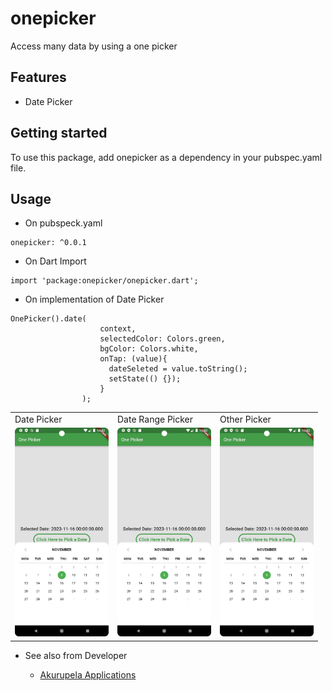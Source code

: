 # onepicker

Access many data by using a one picker

## Features

- Date Picker


## Getting started

To use this package, add onepicker as a dependency in your pubspec.yaml file.

## Usage

- On pubspeck.yaml

```
onepicker: ^0.0.1
```

- On Dart Import

```
import 'package:onepicker/onepicker.dart';
```

- On implementation of Date Picker

```
OnePicker().date(
                    context,
                    selectedColor: Colors.green,
                    bgColor: Colors.white,
                    onTap: (value){
                      dateSeleted = value.toString();
                      setState(() {});
                    }
                );
```
<table>
  <tr>
    <td>Date Picker</td>
     <td>Date Range Picker</td>
     <td>Other Picker</td>
  </tr>
  <tr>
    <td><img src="https://github.com/udithperera-dev/onepicker/blob/main/screenshots/date_picker.png" alt="drawing" style="width:150px;"/></td>
    <td><img src="https://github.com/udithperera-dev/onepicker/blob/main/screenshots/date_picker.png" alt="drawing" style="width:150px;"/></td>
    <td><img src="screenshots/date_picker.png" width=150></td>
  </tr>
 </table>

- See also from Developer

  - [Akurupela Applications](https://akurupela.com)